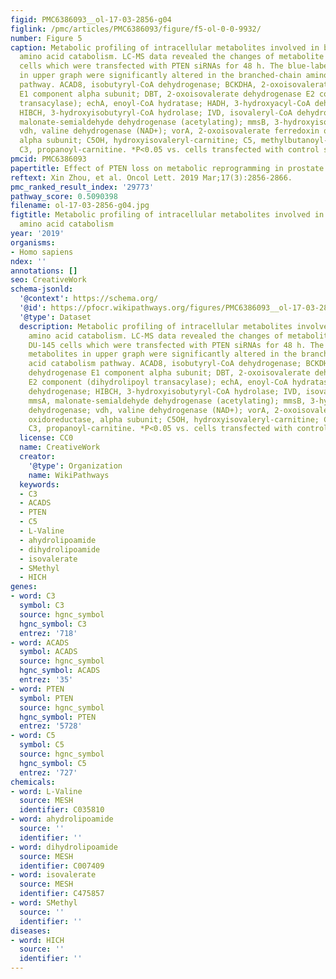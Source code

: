 ```yaml
---
figid: PMC6386093__ol-17-03-2856-g04
figlink: /pmc/articles/PMC6386093/figure/f5-ol-0-0-9932/
number: Figure 5
caption: Metabolic profiling of intracellular metabolites involved in branched-chain
  amino acid catabolism. LC-MS data revealed the changes of metabolite levels in DU-145
  cells which were transfected with PTEN siRNAs for 48 h. The blue-labeled metabolites
  in upper graph were significantly altered in the branched-chain amino acid catabolism
  pathway. ACAD8, isobutyryl-CoA dehydrogenase; BCKDHA, 2-oxoisovalerate dehydrogenase
  E1 component alpha subunit; DBT, 2-oxoisovalerate dehydrogenase E2 component (dihydrolipoyl
  transacylase); echA, enoyl-CoA hydratase; HADH, 3-hydroxyacyl-CoA dehydrogenase;
  HIBCH, 3-hydroxyisobutyryl-CoA hydrolase; IVD, isovaleryl-CoA dehydrogenase; mmsA,
  malonate-semialdehyde dehydrogenase (acetylating); mmsB, 3-hydroxyisobutyrate dehydrogenase;
  vdh, valine dehydrogenase (NAD+); vorA, 2-oxoisovalerate ferredoxin oxidoreductase,
  alpha subunit; C5OH, hydroxyisovaleryl-carnitine; C5, methylbutanoyl-carnitine;
  C3, propanoyl-carnitine. *P<0.05 vs. cells transfected with control siRNA.
pmcid: PMC6386093
papertitle: Effect of PTEN loss on metabolic reprogramming in prostate cancer cells.
reftext: Xin Zhou, et al. Oncol Lett. 2019 Mar;17(3):2856-2866.
pmc_ranked_result_index: '29773'
pathway_score: 0.5090398
filename: ol-17-03-2856-g04.jpg
figtitle: Metabolic profiling of intracellular metabolites involved in branched-chain
  amino acid catabolism
year: '2019'
organisms:
- Homo sapiens
ndex: ''
annotations: []
seo: CreativeWork
schema-jsonld:
  '@context': https://schema.org/
  '@id': https://pfocr.wikipathways.org/figures/PMC6386093__ol-17-03-2856-g04.html
  '@type': Dataset
  description: Metabolic profiling of intracellular metabolites involved in branched-chain
    amino acid catabolism. LC-MS data revealed the changes of metabolite levels in
    DU-145 cells which were transfected with PTEN siRNAs for 48 h. The blue-labeled
    metabolites in upper graph were significantly altered in the branched-chain amino
    acid catabolism pathway. ACAD8, isobutyryl-CoA dehydrogenase; BCKDHA, 2-oxoisovalerate
    dehydrogenase E1 component alpha subunit; DBT, 2-oxoisovalerate dehydrogenase
    E2 component (dihydrolipoyl transacylase); echA, enoyl-CoA hydratase; HADH, 3-hydroxyacyl-CoA
    dehydrogenase; HIBCH, 3-hydroxyisobutyryl-CoA hydrolase; IVD, isovaleryl-CoA dehydrogenase;
    mmsA, malonate-semialdehyde dehydrogenase (acetylating); mmsB, 3-hydroxyisobutyrate
    dehydrogenase; vdh, valine dehydrogenase (NAD+); vorA, 2-oxoisovalerate ferredoxin
    oxidoreductase, alpha subunit; C5OH, hydroxyisovaleryl-carnitine; C5, methylbutanoyl-carnitine;
    C3, propanoyl-carnitine. *P<0.05 vs. cells transfected with control siRNA.
  license: CC0
  name: CreativeWork
  creator:
    '@type': Organization
    name: WikiPathways
  keywords:
  - C3
  - ACADS
  - PTEN
  - C5
  - L-Valine
  - ahydrolipoamide
  - dihydrolipoamide
  - isovalerate
  - SMethyl
  - HICH
genes:
- word: C3
  symbol: C3
  source: hgnc_symbol
  hgnc_symbol: C3
  entrez: '718'
- word: ACADS
  symbol: ACADS
  source: hgnc_symbol
  hgnc_symbol: ACADS
  entrez: '35'
- word: PTEN
  symbol: PTEN
  source: hgnc_symbol
  hgnc_symbol: PTEN
  entrez: '5728'
- word: C5
  symbol: C5
  source: hgnc_symbol
  hgnc_symbol: C5
  entrez: '727'
chemicals:
- word: L-Valine
  source: MESH
  identifier: C035810
- word: ahydrolipoamide
  source: ''
  identifier: ''
- word: dihydrolipoamide
  source: MESH
  identifier: C007409
- word: isovalerate
  source: MESH
  identifier: C475857
- word: SMethyl
  source: ''
  identifier: ''
diseases:
- word: HICH
  source: ''
  identifier: ''
---
```

